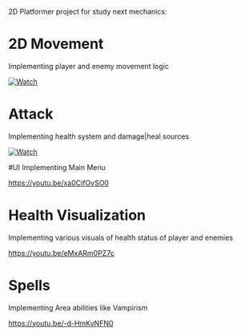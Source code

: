 2D Platformer project for study next mechanics:

# 2D Movement
Implementing player and enemy movement logic

[![Watch](https://img.youtube.com/watch?v=8jfa7ID5XtM.maxresdefault.jpg)](youtube.com/watch?v=8jfa7ID5XtM)

# Attack
Implementing health system and damage|heal sources

[![Watch](https://img.youtu.be/-o8IhVAvE2k.maxresdefault.jpg)](https://youtu.be/-o8IhVAvE2k)

#UI
Implementing Main Menu

https://youtu.be/xa0CifOvSO0

# Health Visualization
Implementing various visuals of health status of player and enemies

https://youtu.be/eMxARm0PZ7c

# Spells
Implementing Area abilities like Vampirism

https://youtu.be/-d-HmKyNFN0
